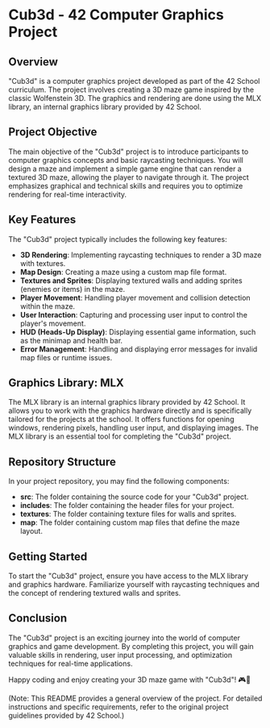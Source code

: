 # Cub3d - 42 Computer Graphics Project

## Overview
"Cub3d" is a computer graphics project developed as part of the 42 School curriculum. The project involves creating a 3D maze game inspired by the classic Wolfenstein 3D. The graphics and rendering are done using the MLX library, an internal graphics library provided by 42 School.

## Project Objective
The main objective of the "Cub3d" project is to introduce participants to computer graphics concepts and basic raycasting techniques. You will design a maze and implement a simple game engine that can render a textured 3D maze, allowing the player to navigate through it. The project emphasizes graphical and technical skills and requires you to optimize rendering for real-time interactivity.

## Key Features
The "Cub3d" project typically includes the following key features:
- **3D Rendering**: Implementing raycasting techniques to render a 3D maze with textures.
- **Map Design**: Creating a maze using a custom map file format.
- **Textures and Sprites**: Displaying textured walls and adding sprites (enemies or items) in the maze.
- **Player Movement**: Handling player movement and collision detection within the maze.
- **User Interaction**: Capturing and processing user input to control the player's movement.
- **HUD (Heads-Up Display)**: Displaying essential game information, such as the minimap and health bar.
- **Error Management**: Handling and displaying error messages for invalid map files or runtime issues.

## Graphics Library: MLX
The MLX library is an internal graphics library provided by 42 School. It allows you to work with the graphics hardware directly and is specifically tailored for the projects at the school. It offers functions for opening windows, rendering pixels, handling user input, and displaying images. The MLX library is an essential tool for completing the "Cub3d" project.

## Repository Structure
In your project repository, you may find the following components:
- **src**: The folder containing the source code for your "Cub3d" project.
- **includes**: The folder containing the header files for your project.
- **textures**: The folder containing texture files for walls and sprites.
- **map**: The folder containing custom map files that define the maze layout.

## Getting Started
To start the "Cub3d" project, ensure you have access to the MLX library and graphics hardware. Familiarize yourself with raycasting techniques and the concept of rendering textured walls and sprites.

## Conclusion
The "Cub3d" project is an exciting journey into the world of computer graphics and game development. By completing this project, you will gain valuable skills in rendering, user input processing, and optimization techniques for real-time applications.

Happy coding and enjoy creating your 3D maze game with "Cub3d"! 🎮🚀

(Note: This README provides a general overview of the project. For detailed instructions and specific requirements, refer to the original project guidelines provided by 42 School.)
